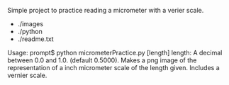Simple project to practice reading a micrometer with a verier scale.
- ./images
- ./python
- ./readme.txt

Usage:
prompt$ python micrometerPractice.py [length]
	length: A decimal between 0.0 and 1.0. (default 0.5000).
Makes a png image of the representation of a inch micrometer scale of the length given. Includes a vernier scale.
